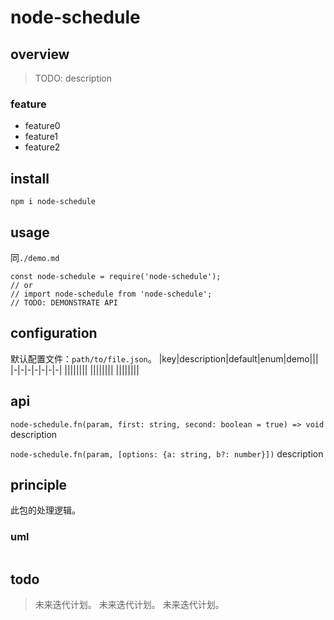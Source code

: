 # node-schedule

## overview
> TODO: description

### feature
- feature0
- feature1
- feature2

## install
`npm i node-schedule`

## usage
同`./demo.md`
```
const node-schedule = require('node-schedule');
// or
// import node-schedule from 'node-schedule';
// TODO: DEMONSTRATE API
```

## configuration
默认配置文件：`path/to/file.json`。
|key|description|default|enum|demo|||
|-|-|-|-|-|-|-|
||||||||
||||||||
||||||||
## api
`node-schedule.fn(param, first: string, second: boolean = true) => void`
description

`node-schedule.fn(param, [options: {a: string, b?: number}])`
description

## principle
此包的处理逻辑。

### uml
```
```

## todo
> 未来迭代计划。
> 未来迭代计划。
> 未来迭代计划。